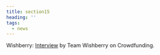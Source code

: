 ```yaml
---
title: section15
heading: ''
tags:
  - news
---
```

Wishberry: [Interview](https://www.wishberry.in/blog/this-is-what-you-get-when-a-neurologist-and-an-anthropologist-backpack-the-country/) by Team Wishberry on Crowdfunding.
